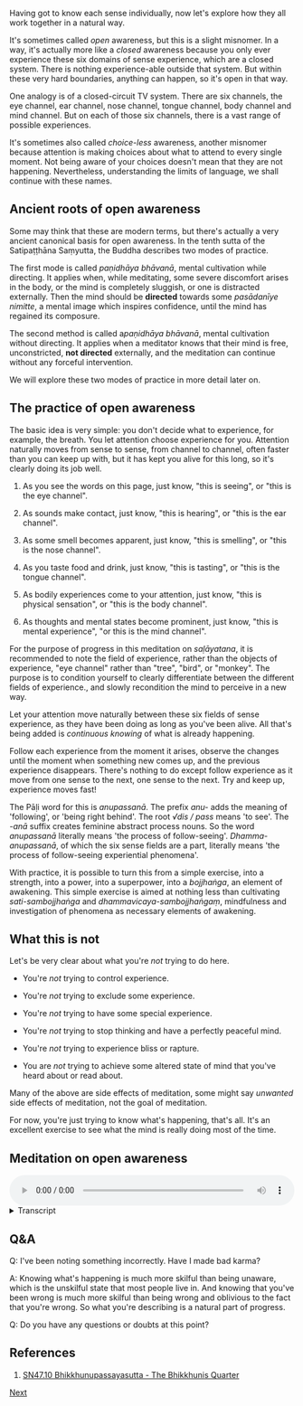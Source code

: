 Having got to know each sense individually, now let's explore how they all work together in a natural way.

It's sometimes called *open* awareness, but this is a slight misnomer. In a way, it's actually more like a *closed* awareness because you only ever experience these six domains of sense experience, which are a closed system. There is nothing experience-able outside that system. But within these very hard boundaries, anything can happen, so it's open in that way.

One analogy is of a closed-circuit TV system. There are six channels, the eye channel, ear channel, nose channel, tongue channel, body channel and mind channel. But on each of those six channels, there is a vast range of possible experiences.

It's sometimes also called *choice-less* awareness, another misnomer because attention is making choices about what to attend to every single moment. Not being aware of your choices doesn't mean that they are not happening. Nevertheless, understanding the limits of language, we shall continue with these names.

## Ancient roots of open awareness
Some may think that these are modern terms, but there's actually a very ancient canonical basis for open awareness. In the tenth sutta of the Satipaṭṭhāna Saṃyutta, the Buddha describes two modes of practice.

The first mode is called *paṇidhāya bhāvanā*, mental cultivation while directing. It applies when, while meditating, some severe discomfort arises in the body, or the mind is completely sluggish, or one is distracted externally. Then the mind should be **directed** towards some *pasādanīye nimitte*, a mental image which inspires confidence, until the mind has regained its composure.

The second method is called a*paṇidhāya bhāvanā*, mental cultivation without directing. It applies when a meditator knows that their mind is free, unconstricted, **not directed** externally, and the meditation can continue without any forceful intervention.

We will explore these two modes of practice in more detail later on.

## The practice of open awareness
The basic idea is very simple: you don't decide what to experience, for example, the breath. You let attention choose experience for you. Attention naturally moves from sense to sense, from channel to channel, often faster than you can keep up with, but it has kept you alive for this long, so it's clearly doing its job well.

1. As you see the words on this page, just know, "this is seeing", or "this is the eye channel".

2. As sounds make contact, just know, "this is hearing", or "this is the ear channel".

3. As some smell becomes apparent, just know, "this is smelling", or "this is the nose channel".

4. As you taste food and drink, just know, "this is tasting", or "this is the tongue channel".

5. As bodily experiences come to your attention, just know, "this is physical sensation", or "this is the body channel".

6. As thoughts and mental states become prominent, just know, "this is mental experience", "or this is the mind channel".

For the purpose of progress in this meditation on *saḷāyatana*, it is recommended to note the field of experience, rather than the objects of experience, "eye channel" rather than "tree", "bird", or "monkey". The purpose is to condition yourself to clearly differentiate between the different fields of experience., and slowly recondition the mind to perceive in a new way.

Let your attention move naturally between these six fields of sense experience, as they have been doing as long as you've been alive. All that's being added is *continuous knowing* of what is already happening.

Follow each experience from the moment it arises, observe the changes until the moment when something new comes up, and the previous experience disappears. There's nothing to do except follow experience as it move from one sense to the next, one sense to the next. Try and keep up, experience moves fast!

The Pāḷi word for this is *anupassanā*. The prefix *anu-* adds the meaning of 'following', or 'being right behind'. The root *√dis / pass* means 'to see'. The *-anā* suffix creates feminine abstract process nouns. So the word *anupassanā* literally means 'the process of follow-seeing'. *Dhamma-anupassanā*, of which the six sense fields are a part, literally means 'the process of follow-seeing experiential phenomena'.

With practice, it is possible to turn this from a simple exercise, into a strength, into a power, into a superpower, into a *bojjhaṅga*, an element of awakening. This simple exercise is aimed at nothing less than cultivating *sati-sambojjhaṅga* and *dhammavicaya-sambojjhaṅgaṃ*, mindfulness and investigation of phenomena as necessary elements of awakening.

## What this is not
Let's be very clear about what you're *not* trying to do here.

- You're *not* trying to control experience.

- You're *not* trying to exclude some experience.

- You're *not* trying to have some special experience.

- You're *not* trying to stop thinking and have a perfectly peaceful mind.

- You're *not* trying to experience bliss or rapture.

- You are *not* trying to achieve some altered state of mind that you've heard about or read about.

Many of the above are side effects of meditation, some might say *unwanted* side effects of meditation, not the goal of meditation.

For now, you're just trying to know what's happening, that's all. It's an excellent exercise to see what the mind is really doing most of the time.
## Meditation on open awareness


<audio controls style="width: 100%; max-width: 600px;">
    <source src="assets/audio/8. Open Awareness.mp3" type="audio/mpeg">
</audio>



<details>
<summary>Transcript</summary>


First, as a warm-up exercise, let's spend a few minutes going through each sense field, so that you can clearly differentiate each field of experience from the others.

Open your eyes. See whatever you are seeing. Just know this is seeing, this is the visual field, this experience is coming through the eye channel.

Your ears are always open. Hear whatever you are hearing. Just know this is hearing, this is the auditory field, this experience is coming through the ear channel.

Take a deep inhalation. Smell whatever you are smelling. Just know this is smelling, this is the olfactory field, this experience is coming through the nose channel.

Taste whatever is in your mouth right now, if nothing is in your mouth it will just be the slightly salty, sometimes bitter taste of the inside of your mouth. Just know this is tasting, this is the gustatory field, this experience is coming through the tongue channel.

Feel whatever sensations you can feel in the body. Just know this is physical sensation, this is a bodily experience, this experience is coming through the body channel.

Turn your attention towards your mind and know whatever mental phenomena are occurring. How are you feeling today? Just understand, this is a mental experience, this is the mental field, this experience is coming through the mind channel.

It's helpful in the beginning to spend a few minutes clearly differentiating the six fields of experience.

Now that you've done the warm-up, it's time for the real exercise, which is open awareness, knowing whatever is happening as it is happening.

The best thing about this practice is you don't need to do much, you simply need to pay attention to what is already going on.

Instead of choosing which sense field to pay attention to, know whatever is occurring naturally. Attention normally moves between the senses, from seeing to a sound, to a sensation in the body, to another sensation in the body, to a thought, to another thought, to a memory, and so on. Your job is just to know whatever experience is present right now.

---
Calmly follow whatever is happening as attention moves from this to that sense field.

Your job is to follow closely behind and know whatever is happening.

There's always some naturally occurring experience. Give your full attention to that.

---
If you're walking, the primary experiences are going to be seeing, hearing, smelling, body sensations and thinking.

If you are sitting with eyes closed, your primary experiences are going to be hearing, body sensations and mental activity.

---
Keep your attention on naturally occurring experience.

Keep following experience from one sense to the next.

---
The biggest thing that will pull you away from the experience at hand is thinking, and not knowing that you are thinking. It is natural to start thinking, there is nothing wrong with thinking, the mind forms thoughts all the time. But your job is to know what is happening, so when thinking, you must *know* that you are thinking. The *usual* case is you are completely involved in the story of a thought, it is *unusual* to know that this is thought. So when thinking, catch yourself, know, "Ah! This is thinking!" and come back to sense experience.

---
Notice how when you start thinking, all the other sense fade into the background and the thought story takes the spotlight, front and centre in the mind. Your full attention is on thinking, not knowing that you are thinking. At the time, your eyes are open, but you are not seeing. The world is full of sounds, but you are not hearing. The body is full of sensations, but there may as well not be body. Know that thinking is just a mental experience, it happens on the mind channel. And come back to following naturally occurring experience.

---
Keep knowing whatever is happening.

Keep following experience as it happens.

---
Don't expect perfectly continuous awareness. This is a skill to be developed slowly over time. Do the best you can. It's so helpful to know that you're no longer paying attention, only then can you bring your attention back to the senses.

Don't try to force any kind of experience to happen. Just know what's naturally occurring. The only thing that you're adding is awareness. Other than that, let things unfold as they do.

Don't get frustrated if it seems difficult in the beginning and you keep losing awareness. That is also a normal part of the process.

Keep knowing whatever is happening.

Keep following experience.

---
The most vital skill in the beginning to catch the mind when it wanders off. Just to know that it has wandered off, that is now folly engrossed in a mental story, oblivious to all other experiences. This is the most useful gift that you can possibly give yourself. It will really help you to come out of the deeply ingrained habit of getting totally absorbed in your own stories, and not even knowing that it's a story. Come back to the experience at hand, come back to your senses.

---
Keep following whatever experience is happening. It happens, and you're right behind it with awareness.

---
Following whatever experience is happening, watching it appear, morph and be replaced by the next experience. Attention naturally moving to another sense, a new experience arises, changes and disappears. Your job is just to keep following this naturally occurring process.

---
This is how to train attention, how to make attention powerful, discriminative, tuned into the most subtle changes and, most importantly, continuous.

---
What's happening?

</details>


## Q&A

Q: I've been noting something incorrectly. Have I made bad karma?

A: Knowing what's happening is much more skilful than being unaware, which is the unskilful state that most people live in. And knowing that you've been wrong is much more skilful than being wrong and oblivious to the fact that you're wrong. So what you're describing is a natural part of progress.

Q: Do you have any questions or doubts at this point?

## References
1. <a href="7.1.%20References.html#sn4710-bhikkhunupassayasutta-the-bhikkhunis-quarter">SN47.10 Bhikkhunupassayasutta - The Bhikkhunis Quarter</a>










<a href="2.2. Name the Channel.html">Next</a>

